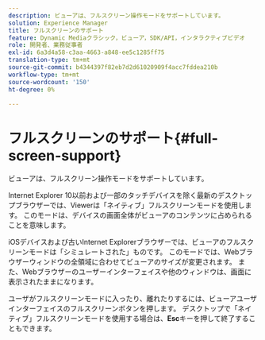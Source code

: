 ```yaml
---
description: ビューアは、フルスクリーン操作モードをサポートしています。
solution: Experience Manager
title: フルスクリーンのサポート
feature: Dynamic Mediaクラシック，ビューア，SDK/API，インタラクティブビデオ
role: 開発者、業務従事者
exl-id: 6a3d4a58-c3aa-4663-a848-ee5c1285ff75
translation-type: tm+mt
source-git-commit: b4344397f82eb7d2d61020909f4acc7fddea210b
workflow-type: tm+mt
source-wordcount: '150'
ht-degree: 0%

---
```


# フルスクリーンのサポート{#full-screen-support}

ビューアは、フルスクリーン操作モードをサポートしています。

Internet Explorer 10以前および一部のタッチデバイスを除く最新のデスクトップブラウザーでは、Viewerは「ネイティブ」フルスクリーンモードを使用します。 このモードは、デバイスの画面全体がビューアのコンテンツに占められることを意味します。

iOSデバイスおよび古いInternet Explorerブラウザーでは、ビューアのフルスクリーンモードは「シミュレートされた」ものです。 このモードでは、Webブラウザーウィンドウの全領域に合わせてビューアのサイズが変更されます。 また、Webブラウザーのユーザーインターフェイスや他のウィンドウは、画面に表示されたままになります。

ユーザがフルスクリーンモードに入ったり、離れたりするには、ビューアユーザインターフェイスのフルスクリーンボタンを押します。 デスクトップで「ネイティブ」フルスクリーンモードを使用する場合は、**Esc**&#x200B;キーを押して終了することもできます。

